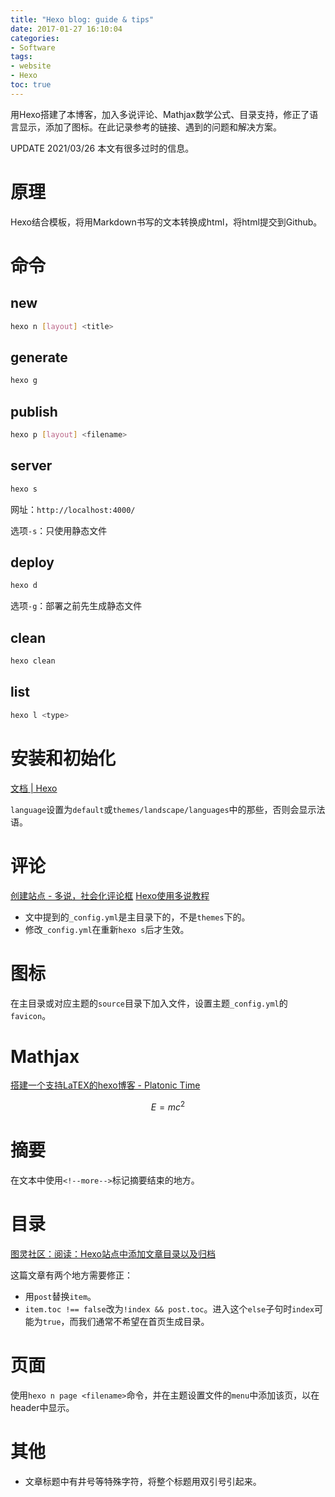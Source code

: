 ```yaml
---
title: "Hexo blog: guide & tips"
date: 2017-01-27 16:10:04
categories:
- Software
tags:
- website
- Hexo
toc: true
---
```

用Hexo搭建了本博客，加入多说评论、Mathjax数学公式、目录支持，修正了语言显示，添加了图标。在此记录参考的链接、遇到的问题和解决方案。

UPDATE 2021/03/26 本文有很多过时的信息。

<!-- more -->

# 原理
Hexo结合模板，将用Markdown书写的文本转换成html，将html提交到Github。

# 命令
## new
```bash
hexo n [layout] <title>
```

## generate
```bash
hexo g
```

## publish
```bash
hexo p [layout] <filename>
```

## server
```bash
hexo s
```

网址：`http://localhost:4000/`

选项`-s`：只使用静态文件

## deploy
```bash
hexo d
```
选项`-g`：部署之前先生成静态文件

## clean
```bash
hexo clean
```

## list
```bash
hexo l <type>
```

# 安装和初始化
[文档 | Hexo](https://hexo.io/zh-cn/docs/)

`language`设置为`default`或`themes/landscape/languages`中的那些，否则会显示法语。

# 评论
[创建站点 - 多说，社会化评论框](http://duoshuo.com/create-site)
[Hexo使用多说教程](http://dev.duoshuo.com/threads/541d3b2b40b5abcd2e4df0e9)

- 文中提到的`_config.yml`是主目录下的，不是`themes`下的。
- 修改`_config.yml`在重新`hexo s`后才生效。

# 图标
在主目录或对应主题的`source`目录下加入文件，设置主题`_config.yml`的`favicon`。

# Mathjax
[搭建一个支持LaTEX的hexo博客 - Platonic Time](http://blog.csdn.net/emptyset110/article/details/50123231)

$$E=mc^2$$

# 摘要
在文本中使用`<!--more-->`标记摘要结束的地方。

# 目录
[图灵社区：阅读：Hexo站点中添加文章目录以及归档](http://www.ituring.com.cn/article/199624)

这篇文章有两个地方需要修正：
- 用`post`替换`item`。
- `item.toc !== false`改为`!index && post.toc`。进入这个`else`子句时`index`可能为`true`，而我们通常不希望在首页生成目录。

# 页面
使用`hexo n page <filename>`命令，并在主题设置文件的`menu`中添加该页，以在header中显示。

# 其他
- 文章标题中有井号等特殊字符，将整个标题用双引号引起来。